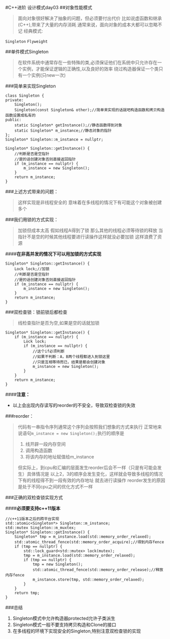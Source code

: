 #C++进阶 设计模式day03
##对象性能模式

> 面向对象很好解决了抽象的问题，但必须要付出代价
> 比如说虚函数和继承(C++),带来了大量的内存消耗
> 通常来说，面向对象的成本大都可以忽略不记
> 经典模式:

`Singleton`
`Flyweight`

##单件模式Singleton

> 在软件系统中通常存在一些特殊的类,必须保证他们在系统中只允许存在一个实例，才能保证逻辑的正确性,以及良好的效率
> 绕过构造器保证一个类只有一个实例(只new一次)

###简单来实现Singleton

```
class Singleton {
private:
	Singleton();
	Singleton(const Singleton& other);//简单来实现的话就吧构造函数和拷贝构造函数设置成私有的
public:
	static Singleton* getInstance();//静态函数得到对象
	static Singleton* m_instance;//静态对象的指针
};
Singleton* Singleton::m_instance = nullptr;

Singleton* Singleton::getInstance() {
	//判断是否是空指针
	//是的话创建对象否则直接返回指针
	if (m_instance == nullptr) {
		m_instance = new Singleton();
	}
	return m_instance;
}
```
###上述方式带来的问题：
> 这样实现是非线程安全的
> 意味着在多线程的情况下有可能这个对象被创建多个

###我们用锁的方式实现：
> 加锁但成本太高
> 假如线程A得到了锁
> 那么其他的线程必须等待锁的释放
> 当指针不是空的时候其他线程要进行读操作这样就没必要加锁
> 这样浪费了资源

####**在非高并发的情况下可以用加锁的方式实现**

```
Singleton* Singleton::getInstance() {
	Lock lock;//加锁
	//判断是否是空指针
	//是的话创建对象否则直接返回指针
	if (m_instance == nullptr) {
		m_instance = new Singleton();
	}
	return m_instance;
}
```
###双检查锁：锁前锁后都检查
> 线检查指针是否为空,如果是空的话就加锁

```
Singleton* Singleton::getInstance() {
	if (m_instance == nullptr) {
		Lock lock;
		if (m_instance == nullptr) {
			//这个if必须判断
			//如果不判断：A，B两个线程都进入到锁这里
			//只是互相等待而已，结果是都会创建对象
			m_instance = new Singleton();
		}
	}
	return m_instance;
}
```
####**注意：**
* 以上会出现内存读写的reorder的不安全，导致双检查锁的失效


###reorder：
> 代码有一串指令序列通常这个序列会按照我们想象的方式来执行
> 正常地来说语句`m_instance = new Singleton();`执行的顺序是
> 1. 线开辟一段内存空间
> 2. 调用构造函数
> 3. 将该内存的地址赋值给m_instance
> 
> 但实际上，到cpu和汇编的层面发生reorder后会不一样（只是有可能会发生）具体情况是
> 以上2，3的顺序会发生变化，这样就会导致多线程的情况下有的线程得不到一段有效的内存地址
> 就去进行读操作
> reorder发生的原因是处于不同cpu之间的优化方式不一样

###正确的双检查锁实现方式

####**必须要支持c++11版本**
```
//c++11版本之后的跨平台实现
std::atomic<Singleton*> Singleton::m_instance;
std::mutex Singleton::m_muxtex;
Singleton* Singleton::getInstance() {
	Singleton* tmp = m_instance.load(std::memory_order_relaxed);
	std::atomic_thread_fence(std::memory_order_acquire);//得到内存fence
	if (tmp == nullptr) {
		std::lock_guard<std::mutex> lock(mutex);
		tmp = m_instance.load(std::memory_order_relaxed);
		if (tmp == nullptr) {
			tmp = new Singleton();
			std::atomic_thread_fence(std::memory_order_release);//释放内存fence
			m_instance.store(tmp, std::memory_order_relaxed);
		}
	}
	return tmp;
}
```

###总结

1. Singleton模式中允许构造器protected允许子类派生
2. Singleton模式一般不要支持拷贝构造和Clone的接口
3. 在多线程的环境下实现安全的Singleton,特别注意双检查锁的实现

